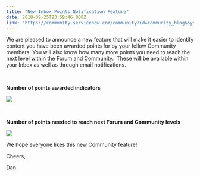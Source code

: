 ```yaml
---
title: "New Inbox Points Notification Feature"
date: 2018-09-25T23:59:46.000Z
link: "https://community.servicenow.com/community?id=community_blog&sys_id=759e4bc1db306b845ed4a851ca961928"
---
```

<p>We are pleased to announce a new feature that will make it easier to identify content you have been awarded points for by your fellow Community members. You will also know how many more points you need to reach the next level within the Forum and Community.  These will be available within your Inbox as well as through email notifications.  </p>
<p> </p>
<p><strong>Number of points awarded indicators</strong></p>
<p><img style="max-width: 100%; max-height: 480px;" src="b93d070ddbfc2b845ed4a851ca96193e.iix" /></p>
<p> </p>
<p><strong>Number of points needed to reach next Forum and Community levels</strong></p>
<p><strong><img style="max-width: 100%; max-height: 480px;" src="a0cdc3cddbfc2b845ed4a851ca961965.iix" /></strong></p>
<p>We hope everyone likes this new Community feature!</p>
<p>Cheers,</p>
<p>Dan</p>